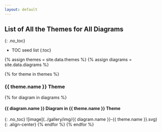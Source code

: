 ```yaml
---
layout: default
---
```

## List of All the Themes for All Diagrams
{: .no_toc}

* TOC seed list
{:toc}

{% assign themes = site.data.themes %}
{% assign diagrams = site.data.diagrams %}

{% for theme in themes %}
### {{ theme.name }} Theme
{% for diagram in diagrams %}
#### {{ diagram.name }} Diagram in {{ theme.name }} Theme
{: .no_toc}
![image](../gallery/img/{{ diagram.name }}-{{ theme.name }}.svg){: .align-center}
{% endfor %}
{% endfor %}
